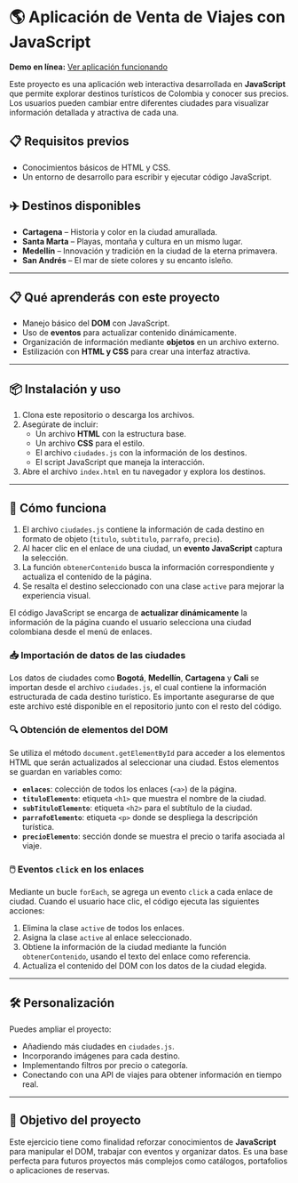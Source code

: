 # 🌎 Aplicación de Venta de Viajes con JavaScript

**Demo en línea:** [Ver aplicación funcionando](https://davidfguerrerov.github.io/base-practica-proyecto-tres-js-agencia-viajes/)

Este proyecto es una aplicación web interactiva desarrollada en **JavaScript** que permite explorar destinos turísticos de Colombia y conocer sus precios. Los usuarios pueden cambiar entre diferentes ciudades para visualizar información detallada y atractiva de cada una.

## 📋 Requisitos previos

- Conocimientos básicos de HTML y CSS.
- Un entorno de desarrollo para escribir y ejecutar código JavaScript.

## ✈️ Destinos disponibles

- **Cartagena** – Historia y color en la ciudad amurallada.
- **Santa Marta** – Playas, montaña y cultura en un mismo lugar.
- **Medellín** – Innovación y tradición en la ciudad de la eterna primavera.
- **San Andrés** – El mar de siete colores y su encanto isleño.

---

## 📋 Qué aprenderás con este proyecto

- Manejo básico del **DOM** con JavaScript.
- Uso de **eventos** para actualizar contenido dinámicamente.
- Organización de información mediante **objetos** en un archivo externo.
- Estilización con **HTML y CSS** para crear una interfaz atractiva.

---

## 📦 Instalación y uso

1. Clona este repositorio o descarga los archivos.
2. Asegúrate de incluir:
   - Un archivo **HTML** con la estructura base.
   - Un archivo **CSS** para el estilo.
   - El archivo `ciudades.js` con la información de los destinos.
   - El script JavaScript que maneja la interacción.
3. Abre el archivo `index.html` en tu navegador y explora los destinos.

---

## 🫵 Cómo funciona
1. El archivo `ciudades.js` contiene la información de cada destino en formato de objeto (`titulo`, `subtitulo`, `parrafo`, `precio`).
2. Al hacer clic en el enlace de una ciudad, un **evento JavaScript** captura la selección.
3. La función `obtenerContenido` busca la información correspondiente y actualiza el contenido de la página.
4. Se resalta el destino seleccionado con una clase `active` para mejorar la experiencia visual.

El código JavaScript se encarga de **actualizar dinámicamente** la información de la página cuando el usuario selecciona una ciudad colombiana desde el menú de enlaces.

### 📥 Importación de datos de las ciudades

Los datos de ciudades como **Bogotá**, **Medellín**, **Cartagena** y **Cali** se importan desde el archivo `ciudades.js`, el cual contiene la información estructurada de cada destino turístico.
Es importante asegurarse de que este archivo esté disponible en el repositorio junto con el resto del código.

### 🔍 Obtención de elementos del DOM

Se utiliza el método `document.getElementById` para acceder a los elementos HTML que serán actualizados al seleccionar una ciudad.
Estos elementos se guardan en variables como:

- **`enlaces`**: colección de todos los enlaces (`<a>`) de la página.
- **`tituloElemento`**: etiqueta `<h1>` que muestra el nombre de la ciudad.
- **`subTituloElemento`**: etiqueta `<h2>` para el subtítulo de la ciudad.
- **`parrafoElemento`**: etiqueta `<p>` donde se despliega la descripción turística.
- **`precioElemento`**: sección donde se muestra el precio o tarifa asociada al viaje.

### 🖱️ Eventos `click` en los enlaces

Mediante un bucle `forEach`, se agrega un evento `click` a cada enlace de ciudad.
Cuando el usuario hace clic, el código ejecuta las siguientes acciones:

1. Elimina la clase `active` de todos los enlaces.
2. Asigna la clase `active` al enlace seleccionado.
3. Obtiene la información de la ciudad mediante la función `obtenerContenido`, usando el texto del enlace como referencia.
4. Actualiza el contenido del DOM con los datos de la ciudad elegida.

---

## 🛠 Personalización

Puedes ampliar el proyecto:

- Añadiendo más ciudades en `ciudades.js`.
- Incorporando imágenes para cada destino.
- Implementando filtros por precio o categoría.
- Conectando con una API de viajes para obtener información en tiempo real.

---

## 🚀 Objetivo del proyecto

Este ejercicio tiene como finalidad reforzar conocimientos de **JavaScript** para manipular el DOM, trabajar con eventos y organizar datos.
Es una base perfecta para futuros proyectos más complejos como catálogos, portafolios o aplicaciones de reservas.
